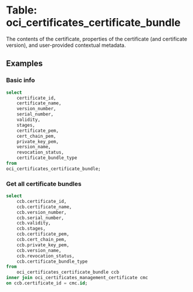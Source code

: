 # Table: oci_certificates_certificate_bundle

The contents of the certificate, properties of the certificate (and certificate version), and user-provided contextual metadata.

## Examples

### Basic info

```sql
select
    certificate_id,
    certificate_name,
    version_number,
    serial_number,
    validity,
    stages,
    certificate_pem,
    cert_chain_pem,
    private_key_pem,
    version_name,
    revocation_status,
    certificate_bundle_type
from
oci_certificates_certificate_bundle;
```

### Get all certificate bundles
```sql
select
    ccb.certificate_id,
    ccb.certificate_name,
    ccb.version_number,
    ccb.serial_number,
    ccb.validity,
    ccb.stages,
    ccb.certificate_pem,
    ccb.cert_chain_pem,
    ccb.private_key_pem,
    ccb.version_name,
    ccb.revocation_status,
    ccb.certificate_bundle_type
from
    oci_certificates_certificate_bundle ccb
inner join oci_certificates_management_certificate cmc
on ccb.certificate_id = cmc.id;
```